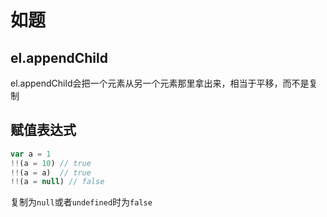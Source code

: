 # 如题

## el.appendChild

el.appendChild会把一个元素从另一个元素那里拿出来，相当于平移，而不是复制

## 赋值表达式

```javascript
var a = 1
!!(a = 10) // true
!!(a = a)  // true
!!(a = null) // false
```

复制为`null`或者`undefined`时为`false`
